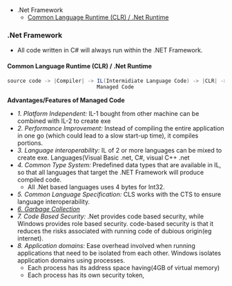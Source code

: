 - .Net Framework
  - [Common Language Runtime (CLR) / .Net Runtime](#clr)

### .Net Framework
- All code written in C# will always run within the .NET Framework.

<a name=clr></a>
#### Common Language Runtime (CLR) / .Net Runtime
```c#
source code -> |Compiler| -> IL(Intermidiate Language Code) -> |CLR| -> Platform specific code
                             Managed Code
```
**Advantages/Features of Managed Code**
- _1. Platform Independent:_ IL-1 bought from other machine can be combined with IL-2 to create exe
- _2. Performance Improvement:_ Instead of compiling the entire application in one go (which could lead to a slow start-up time), it compiles portions.
- _3. Language interoperability:_ IL of 2 or more languages can be mixed to create exe. Languages(Visual Basic .net, C#, visual C++ .net
- _4. Common Type System:_ Predefined data types that are available in IL, so that all languages that target the .NET Framework will produce compiled code.
  - All .Net based languages uses 4 bytes for Int32.
- _5. Common Language Specification:_ CLS works with the CTS to ensure language interoperability.
- _[6. Garbage Collection](/Languages/Programming_Languages/Java#f)_
- _7. Code Based Security:_ .Net provides code based security, while Windows provides role based security. code-based security is that it reduces the risks associated with running code of dubious origin(eg internet).
- _8. Application domains:_ Ease overhead involved when running applications that need to be isolated from each other. Windows isolates application domains using processes.
  - Each process has its address space having(4GB of virtual memory)
  - Each process has its own security token,
